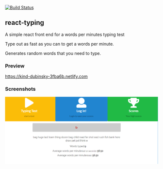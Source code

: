 [![Build Status](https://travis-ci.org/Scoombe/react-typing.svg?branch=master)](https://travis-ci.org/Scoombe/react-typing)
## react-typing
A simple react front end for a words per minutes typing test

Type out as fast as you can to get a words per minute.

Generates random words that you need to type. 

### Preview
https://kind-dubinsky-3fba6b.netlify.com


### Screenshots
![react-typing screenshot](https://github.com/Scoombe/react-typing/blob/master/screenshots/typing-screen-shot.png)



